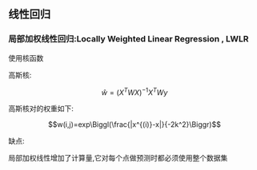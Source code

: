 ## 线性回归

### 局部加权线性回归:Locally Weighted Linear Regression , LWLR
使用核函数

高斯核:

$$\hat{w} = (X^TWX)^{-1}X^TWy$$

高斯核对的权重如下:

$$w(i,j)=exp\Biggl(\frac{|x^{(i)}-x|}{-2k^2}\Biggr)$$


缺点:

局部加权线性增加了计算量,它对每个点做预测时都必须使用整个数据集

